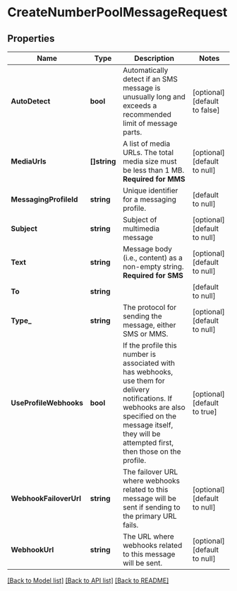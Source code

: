 # CreateNumberPoolMessageRequest

## Properties
Name | Type | Description | Notes
------------ | ------------- | ------------- | -------------
**AutoDetect** | **bool** | Automatically detect if an SMS message is unusually long and exceeds a recommended limit of message parts. | [optional] [default to false]
**MediaUrls** | **[]string** | A list of media URLs. The total media size must be less than 1 MB.  **Required for MMS** | [optional] [default to null]
**MessagingProfileId** | **string** | Unique identifier for a messaging profile. | [default to null]
**Subject** | **string** | Subject of multimedia message | [optional] [default to null]
**Text** | **string** | Message body (i.e., content) as a non-empty string.  **Required for SMS** | [optional] [default to null]
**To** | **string** |  | [default to null]
**Type_** | **string** | The protocol for sending the message, either SMS or MMS. | [optional] [default to null]
**UseProfileWebhooks** | **bool** | If the profile this number is associated with has webhooks, use them for delivery notifications. If webhooks are also specified on the message itself, they will be attempted first, then those on the profile. | [optional] [default to true]
**WebhookFailoverUrl** | **string** | The failover URL where webhooks related to this message will be sent if sending to the primary URL fails. | [optional] [default to null]
**WebhookUrl** | **string** | The URL where webhooks related to this message will be sent. | [optional] [default to null]

[[Back to Model list]](../README.md#documentation-for-models) [[Back to API list]](../README.md#documentation-for-api-endpoints) [[Back to README]](../README.md)

